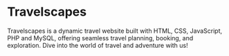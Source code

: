 # Travelscapes
Travelscapes is a dynamic travel website built with HTML, CSS, JavaScript, PHP and MySQL, offering seamless travel planning, booking, and exploration. Dive into the world of travel and adventure with us!
